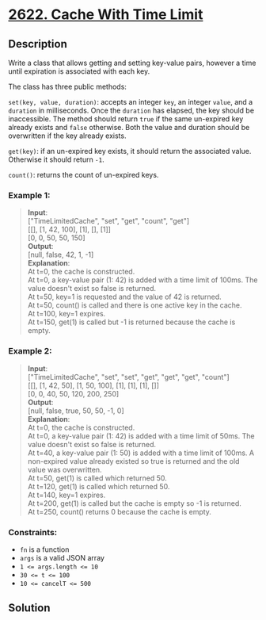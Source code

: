 # [2622. Cache With Time Limit][title]

## Description
Write a class that allows getting and setting key-value pairs, however a time until expiration is associated with each key.

The class has three public methods:

`set(key, value, duration)`: accepts an integer `key`, an integer `value`, and a `duration` in milliseconds. Once the `duration` has elapsed, the key should be inaccessible. The method should return `true` if the same un-expired key already exists and `false` otherwise. Both the value and duration should be overwritten if the key already exists.

`get(key)`: if an un-expired key exists, it should return the associated value. Otherwise it should return `-1`.

`count()`: returns the count of un-expired keys.
 

### Example 1:    
>  __Input__:           
   ["TimeLimitedCache", "set", "get", "count", "get"]       
   [[], [1, 42, 100], [1], [], [1]]       
   [0, 0, 50, 50, 150]                           
   __Output__:       
   [null, false, 42, 1, -1]                     
   __Explanation__:     
   At t=0, the cache is constructed.      
   At t=0, a key-value pair (1: 42) is added with a time limit of 100ms. The value doesn't exist so false is returned.     
   At t=50, key=1 is requested and the value of 42 is returned.      
   At t=50, count() is called and there is one active key in the cache.    
   At t=100, key=1 expires.      
   At t=150, get(1) is called but -1 is returned because the cache is empty.     

### Example 2:    
>  __Input__:           
   ["TimeLimitedCache", "set", "set", "get", "get", "get", "count"]     
   [[], [1, 42, 50], [1, 50, 100], [1], [1], [1], []]    
   [0, 0, 40, 50, 120, 200, 250]                       
   __Output__:       
   [null, false, true, 50, 50, -1, 0]                      
   __Explanation__:     
   At t=0, the cache is constructed.      
   At t=0, a key-value pair (1: 42) is added with a time limit of 50ms. The value doesn't exist so false is returned.      
   At t=40, a key-value pair (1: 50) is added with a time limit of 100ms. A non-expired value already existed so true is returned and the old value was overwritten.    
   At t=50, get(1) is called which returned 50.    
   At t=120, get(1) is called which returned 50.      
   At t=140, key=1 expires.      
   At t=200, get(1) is called but the cache is empty so -1 is returned.    
   At t=250, count() returns 0 because the cache is empty.        


### Constraints:
- `fn` is a function
- `args` is a valid JSON array
- `1 <= args.length <= 10`
- `30 <= t <= 100`
- `10 <= cancelT <= 500`

## Solution

```

```

[title]: https://leetcode.com/problems/cache-with-time-limit/